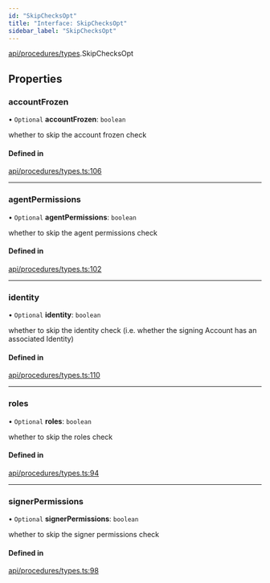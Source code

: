 ```yaml
---
id: "SkipChecksOpt"
title: "Interface: SkipChecksOpt"
sidebar_label: "SkipChecksOpt"
---
```


[api/procedures/types](../../../../../modules/API/Procedures/Types/Types.md).SkipChecksOpt

## Properties

### accountFrozen

• `Optional` **accountFrozen**: `boolean`

whether to skip the account frozen check

#### Defined in

[api/procedures/types.ts:106](https://github.com/PolymeshAssociation/polymesh-sdk/blob/f8a937f04/src/api/procedures/types.ts#L106)

___

### agentPermissions

• `Optional` **agentPermissions**: `boolean`

whether to skip the agent permissions check

#### Defined in

[api/procedures/types.ts:102](https://github.com/PolymeshAssociation/polymesh-sdk/blob/f8a937f04/src/api/procedures/types.ts#L102)

___

### identity

• `Optional` **identity**: `boolean`

whether to skip the identity check (i.e. whether the signing Account has an associated Identity)

#### Defined in

[api/procedures/types.ts:110](https://github.com/PolymeshAssociation/polymesh-sdk/blob/f8a937f04/src/api/procedures/types.ts#L110)

___

### roles

• `Optional` **roles**: `boolean`

whether to skip the roles check

#### Defined in

[api/procedures/types.ts:94](https://github.com/PolymeshAssociation/polymesh-sdk/blob/f8a937f04/src/api/procedures/types.ts#L94)

___

### signerPermissions

• `Optional` **signerPermissions**: `boolean`

whether to skip the signer permissions check

#### Defined in

[api/procedures/types.ts:98](https://github.com/PolymeshAssociation/polymesh-sdk/blob/f8a937f04/src/api/procedures/types.ts#L98)

